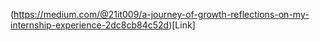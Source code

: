 (https://medium.com/@21it009/a-journey-of-growth-reflections-on-my-internship-experience-2dc8cb84c52d)[Link]

